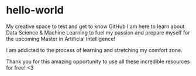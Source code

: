 # hello-world
My creative space to test and get to know GitHub
I am here to learn about Data Science & Machine Learning
to fuel my passion and prepare myself for the upcoming Master in Artificial Intelligence! 

I am addicted to the process of learning and stretching my comfort zone. 


Thank you for this amazing opportunity to use all these incredible resources for free! 
<3 
